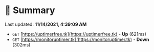 # 📖 Summary
Last updated: **11/14/2021, 4:39:09 AM**

- `GET` [https://uptimerfree.tk](https://uptimerfree.tk) - **Up** (621ms)
- `GET` [https://monitoruptimer.tk](https://monitoruptimer.tk) - **Down** (302ms)

